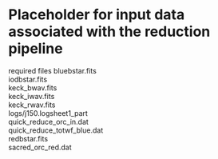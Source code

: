 # Placeholder for input data associated with the reduction pipeline
required files
bluebstar.fits  
iodbstar.fits  
keck_bwav.fits  
keck_iwav.fits  
keck_rwav.fits  
logs/j150.logsheet1_part  
quick_reduce_orc_in.dat  
quick_reduce_totwf_blue.dat  
redbstar.fits  
sacred_orc_red.dat  
